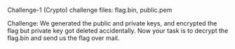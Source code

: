 Challenge-1 (Crypto)
challenge files: flag.bin, public.pem

Challenge: We generated the public and private keys, and encrypted the flag but private key got deleted accidentally. Now your task is to decrypt the flag.bin and send us the flag over mail.